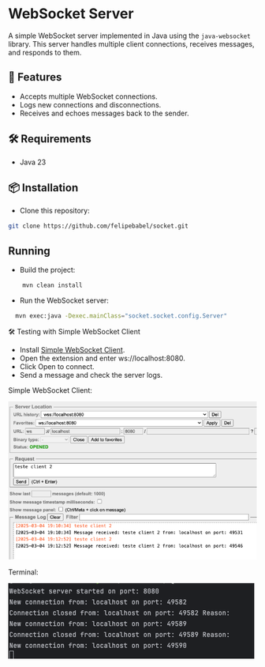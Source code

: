 # WebSocket Server

A simple WebSocket server implemented in Java using the `java-websocket` library. This server handles multiple client connections, receives messages, and responds to them.

## 🚀 Features
- Accepts multiple WebSocket connections.
- Logs new connections and disconnections.
- Receives and echoes messages back to the sender.

## 🛠️ Requirements
- Java 23

## 📦 Installation

- Clone this repository:
```bash
git clone https://github.com/felipebabel/socket.git
```
## Running
- Build the project:
```bash
    mvn clean install  
```
- Run the WebSocket server:
```bash 
  mvn exec:java -Dexec.mainClass="socket.socket.config.Server"
```

🛠️ Testing with Simple WebSocket Client

- Install [Simple WebSocket Client](https://chromewebstore.google.com/detail/simple-websocket-client/pfdhoblngboilpfeibdedpjgfnlcodoo).
- Open the extension and enter ws://localhost:8080.
- Click Open to connect.
- Send a message and check the server logs.

Simple WebSocket Client:

![img.png](img.png)

Terminal: 

![img_2.png](assets/img_2.png)